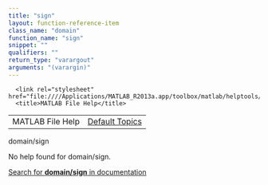 ```yaml
---
title: "sign"
layout: function-reference-item
class_name: "domain"
function_name: "sign"
snippet: ""
qualifiers: ""
return_type: "varargout"
arguments: "(varargin)"
---
```


<html>
   <head>
      <meta http-equiv="Content-Type" content="text/html; charset=utf-8">
   
      <link rel="stylesheet" href="file:////Applications/MATLAB_R2013a.app/toolbox/matlab/helptools/private/helpwin.css">
      <title>MATLAB File Help</title>
   </head>
   <body>
      <!--Single-page help-->
      <table border="0" cellspacing="0" width="100%">
         <tr class="subheader">
            <td class="headertitle">MATLAB File Help</td>
            <td class="subheader-right"><a href="matlab:helpwin">Default Topics</a></td>
         </tr>
      </table>
      <div class="title">domain/sign</div>
      <!--No help found-->
      <p>No help found for <span class="helptopic">domain/sign</span>.
      </p>
      <p><a href="matlab:docsearch('domain/sign')">
            Search for <b>domain/sign</b> in documentation
            </a></p>
   </body>
</html>
